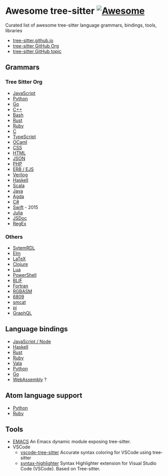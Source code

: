 # Awesome tree-sitter [![Awesome](https://awesome.re/badge.svg)](https://awesome.re)

Curated list of awesome tree-sitter language grammars, bindings, tools, libraries

- [tree-sitter.github.io](https://tree-sitter.github.io/tree-sitter/)
- [tree-sitter GitHub Org](https://github.com/tree-sitter)
- [tree-sitter GitHub topic](https://github.com/topics/tree-sitter)

## Grammars

### Tree Sitter Org

- [JavaScript](https://github.com/tree-sitter/tree-sitter-javascript)
- [Python](https://github.com/tree-sitter/tree-sitter-python)
- [Go](https://github.com/tree-sitter/tree-sitter-go)
- [C++](https://github.com/tree-sitter/tree-sitter-cpp)
- [Bash](https://github.com/tree-sitter/tree-sitter-bash)
- [Rust](https://github.com/tree-sitter/tree-sitter-rust)
- [Ruby](https://github.com/tree-sitter/tree-sitter-ruby)
- [C](https://github.com/tree-sitter/tree-sitter-c)
- [TypeScript](https://github.com/tree-sitter/tree-sitter-typescript)
- [OCaml](https://github.com/tree-sitter/tree-sitter-ocaml)
- [CSS](https://github.com/tree-sitter/tree-sitter-css)
- [HTML](https://github.com/tree-sitter/tree-sitter-html)
- [JSON](https://github.com/tree-sitter/tree-sitter-json)
- [PHP](https://github.com/tree-sitter/tree-sitter-php)
- [ERB / EJS](https://github.com/tree-sitter/tree-sitter-embedded-template)
- [Verilog](https://github.com/tree-sitter/tree-sitter-verilog)
- [Haskell](https://github.com/tree-sitter/tree-sitter-haskell)
- [Scala](https://github.com/tree-sitter/tree-sitter-scala)
- [Java](https://github.com/tree-sitter/tree-sitter-java)
- [Agda](https://github.com/tree-sitter/tree-sitter-agda)
- [C#](https://github.com/tree-sitter/tree-sitter-c-sharp)
- [Swift](https://github.com/tree-sitter/tree-sitter-swift) - 2015
- [Julia](https://github.com/tree-sitter/tree-sitter-julia)
- [JSDoc](https://github.com/tree-sitter/tree-sitter-jsdoc)
- [RegEx](https://github.com/tree-sitter/tree-sitter-regex)

### Others

- [SytemRDL](https://github.com/SystemRDL/tree-sitter-systemrdl)
- [Elm](https://github.com/razzeee/tree-sitter-elm)
- [LaTeX](https://github.com/yitzchak/tree-sitter-latex)
- [Clojure](https://github.com/oakmac/tree-sitter-clojure)
- [Lua](https://github.com/Azganoth/tree-sitter-lua)
- [PowerShell](https://github.com/jrsconfitto/tree-sitter-powershell)
- [BLIF](https://github.com/gaffe-logic/tree-sitter-blif)
- [Fortran](https://github.com/stadelmanma/tree-sitter-fortran)
- [RGBASM](https://github.com/tobiasvl/tree-sitter-rgbasm)
- [6809](https://github.com/georgjz/tree-sitter-6809)
- [smcat](https://github.com/sverweij/tree-sitter-smcat)
- [pi](https://github.com/scmlab/tree-sitter-pi)
- [GraphQL](https://github.com/dralletje/tree-sitter-graphql)

## Language bindings

- [JavaScript / Node](https://github.com/tree-sitter/node-tree-sitter)
- [Haskell](https://github.com/tree-sitter/haskell-tree-sitter)
- [Rust](https://github.com/tree-sitter/rust-tree-sitter)
- [Ruby](https://github.com/tree-sitter/ruby-tree-sitter)
- [Vala](https://gitlab.gnome.org/albfan/vala-tree-sitter)
- [Python](https://github.com/tree-sitter/py-tree-sitter)
- [Go](https://github.com/smacker/go-tree-sitter)
- [WebAssembly](https://github.com/stereobooster/tree-sitter-wasm) ?

## Atom language support

- [Python](https://github.com/atom/language-python)
- [Ruby](https://github.com/atom/language-ruby)

## Tools

- [EMACS](https://github.com/karlotness/tree-sitter.el) An Emacs dynamic module exposing tree-sitter.
- VSCode
  - [vscode-tree-sitter](https://github.com/georgewfraser/vscode-tree-sitter) Accurate syntax coloring for VSCode using tree-sitter
  - [syntax-highlighter](https://github.com/EvgeniyPeshkov/syntax-highlighter) Syntax Highlighter extension for Visual Studio Code (VSCode). Based on Tree-sitter.
